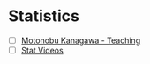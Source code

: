 # Statistics



- [ ] [Motonobu Kanagawa - Teaching](https://sites.google.com/site/motonobukanagawa/teaching)
- [ ] [Stat Videos](https://mediaserver.eurecom.fr/channels/#stats)
